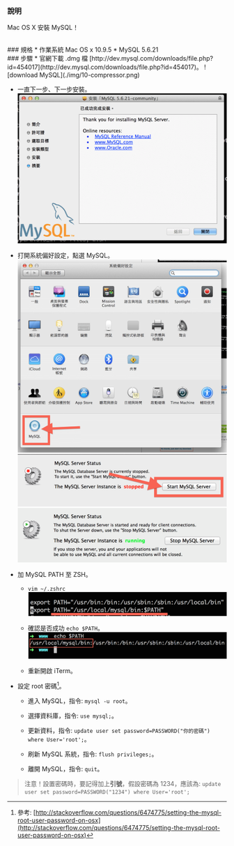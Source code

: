 ### 說明
Mac OS X 安裝 MySQL！

<br/>
### 規格
* 作業系統 Mac OS x 10.9.5
* MySQL 5.6.21

<br/>
### 步驟
* 官網下載 .dmg 檔 [http://dev.mysql.com/downloads/file.php?id=454017](http://dev.mysql.com/downloads/file.php?id=454017)。  
	![download MySQL](./img/10-compressor.png)

* 一直下一步、下一步安裝。  
	![install MySQL](./img/11-compressor.png)

* 打開系統偏好設定，點選 MySQL。  
	![start Mysql](./img/12-compressor.png)  
	![start Mysql](./img/13-compressor.png)  
	![start Mysql](./img/14-compressor.png)

* 加 MySQL PATH 至 ZSH。
	* ```vim ~/.zshrc```  
		![add MySQL commend to ZSH](./img/15-compressor.png)

	* 確認是否成功 ```echo $PATH```。  
		![add MySQL commend to ZSH](./img/16-compressor.png)

	* 重新開啟 iTerm。

* 設定 root 密碼[^1]。

	* 進入 MySQL，指令: ```mysql -u root```。

	* 選擇資料庫，指令: ```use mysql;```。

	* 更新資料，指令: ```update user set password=PASSWORD("你的密碼") where User='root';```。

	* 刷新 MySQL 系統，指令: ```flush privileges;```。

	* 離開 MySQL，指令: ```quit```。

> 注意！設置密碼時，要記得加上**引號**，假設密碼為 1234，應該為: 
> ```update user set password=PASSWORD("1234") where User='root';```

[^1]: 參考: [http://stackoverflow.com/questions/6474775/setting-the-mysql-root-user-password-on-osx](http://stackoverflow.com/questions/6474775/setting-the-mysql-root-user-password-on-osx)
